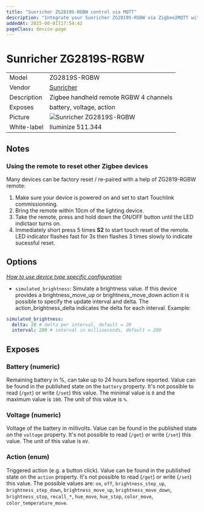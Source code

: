 ```yaml
---
title: "Sunricher ZG2819S-RGBW control via MQTT"
description: "Integrate your Sunricher ZG2819S-RGBW via Zigbee2MQTT with whatever smart home infrastructure you are using without the vendor's bridge or gateway."
addedAt: 2025-06-01T17:54:42
pageClass: device-page
---
```


<!-- !!!! -->
<!-- ATTENTION: This file is auto-generated through docgen! -->
<!-- You can only edit the "Notes"-Section between the two comment lines "Notes BEGIN" and "Notes END". -->
<!-- Do not use h1 or h2 heading within "## Notes"-Section. -->
<!-- !!!! -->

# Sunricher ZG2819S-RGBW

|     |     |
|-----|-----|
| Model | ZG2819S-RGBW  |
| Vendor  | [Sunricher](/supported-devices/#v=Sunricher)  |
| Description | Zigbee handheld remote RGBW 4 channels |
| Exposes | battery, voltage, action |
| Picture | ![Sunricher ZG2819S-RGBW](https://www.zigbee2mqtt.io/images/devices/ZG2819S-RGBW.png) |
| White-label | Iluminize 511.344 |


<!-- Notes BEGIN: You can edit here. Add "## Notes" headline if not already present. -->
## Notes

### Using the remote to reset other Zigbee devices

Many devices can be factory reset / re-paired with a help of ZG2819-RGBW remote:
1. Make sure your device is powered on and set to start Touchlink commissionning.
2. Bring the remote within 10cm of the lighting device.
3. Take the remote, press and hold down the ON/OFF button until the LED indictaor turns on.
4. Immediately short press 5 times **S2** to start touch reset of the remote. LED indicator flashes fast for 3s then flashes 3 times slowly to indicate sucessful reset.
<!-- Notes END: Do not edit below this line -->



## Options
*[How to use device type specific configuration](../guide/configuration/devices-groups.md#specific-device-options)*

* `simulated_brightness`: Simulate a brightness value. If this device provides a brightness_move_up or brightness_move_down action it is possible to specify the update interval and delta. The action_brightness_delta indicates the delta for each interval. Example:
```yaml
simulated_brightness:
  delta: 20 # delta per interval, default = 20
  interval: 200 # interval in milliseconds, default = 200
```


## Exposes

### Battery (numeric)
Remaining battery in %, can take up to 24 hours before reported.
Value can be found in the published state on the `battery` property.
It's not possible to read (`/get`) or write (`/set`) this value.
The minimal value is `0` and the maximum value is `100`.
The unit of this value is `%`.

### Voltage (numeric)
Voltage of the battery in millivolts.
Value can be found in the published state on the `voltage` property.
It's not possible to read (`/get`) or write (`/set`) this value.
The unit of this value is `mV`.

### Action (enum)
Triggered action (e.g. a button click).
Value can be found in the published state on the `action` property.
It's not possible to read (`/get`) or write (`/set`) this value.
The possible values are: `on`, `off`, `brightness_step_up`, `brightness_step_down`, `brightness_move_up`, `brightness_move_down`, `brightness_stop`, `recall_*`, `hue_move`, `hue_stop`, `color_move`, `color_temperature_move`.

